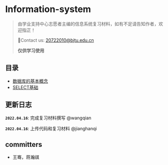 # Information-system

>由学业支持中心志愿者主编的信息系统复习材料，如有不足请告知作者，欢迎指正！
>
>📮Contact us: 20722010@bjtu.edu.cn 
> 
>**仅供学习使用**
> 
> 
## 目录
* [数据库的基本概念](https://github.com/BJTU-ASC/Information-system/tree/main/Lab-1)
* [SELECT基础](https://github.com/BJTU-ASC/Information-system/tree/main/Lab-2)




## 更新日志

**`2022.04.16`**: 完成复习材料撰写 @wangqian

**`2022.04.16`**: 上传代码和复习材料 @jianghanqi


## committers

* 王骞，蒋瀚祺
